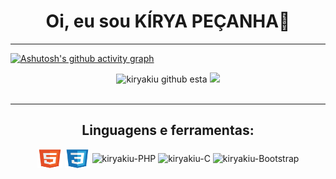 <h1 align="center">Oi, eu sou KÍRYA PEÇANHA👋</h1>
<hr>

[![Ashutosh's github activity graph](https://github-readme-activity-graph.vercel.app/graph?kiryakiu=Ashutosh00710&theme=rogue)](https://github.com/ashutosh00710/github-readme-activity-graph)
<div align="center">  
  <img width="50%" height="auto" src="https://github-readme-stats.vercel.app/api?username=kiryakiu&show_icons=true&count_private=true&hide_border=true&title_color=d3b692&icon_color=72b7c0&text_color=c5cdd3&bg_color=1b2932" alt="kiryakiu github esta" /> 
  <img style="padding: 0px" width="50%" height="auto" src="https://github-readme-stats.vercel.app/api/top-langs/?username=kiryakiu&layout=compact&hide_border=true&title_color=d3b692text_color=c5cdd3&bg_color=1b2932" />
</div>
<br>
<hr>
<div>
<h2 align="center">Linguagens e ferramentas:</h2>
<div align="center" style="display: inline_block">
  <img align="center" alt="kiryakiu-HTML" height="30" width="40" src="https://raw.githubusercontent.com/devicons/devicon/master/icons/html5/html5-original.svg" />
  <img align="center" alt="kiryakiu-CSS" height="30" width="40" src="https://raw.githubusercontent.com/devicons/devicon/master/icons/css3/css3-original.svg" />
  <img align="center" alt="kiryakiu-PHP" height="30" width="40" src="https://cdn.jsdelivr.net/gh/devicons/devicon/icons/php/php-original.svg" />
  <img align="center" alt="kiryakiu-C" height="30" width="30" src="https://img.icons8.com/color/512/c-programming.png" />
  <img align="center" alt="kiryakiu-Bootstrap" height="30" width="40" src="https://cdn.jsdelivr.net/gh/devicons/devicon/icons/bootstrap/bootstrap-original.svg"/>
</div>
